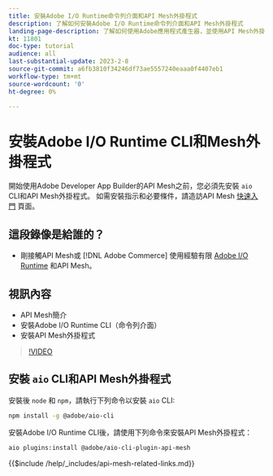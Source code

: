 ```yaml
---
title: 安裝Adobe I/O Runtime命令列介面和API Mesh外掛程式
description: 了解如何安裝Adobe I/O Runtime命令列介面和API Mesh外掛程式
landing-page-description: 了解如何使用Adobe應用程式產生器，並使用API Mesh外掛程式安裝Adobe I/O Runtime。
kt: 11801
doc-type: tutorial
audience: all
last-substantial-update: 2023-2-8
source-git-commit: a6fb3810f34246df73ae5557240eaaa0f4407eb1
workflow-type: tm+mt
source-wordcount: '0'
ht-degree: 0%

---
```



# 安裝Adobe I/O Runtime CLI和Mesh外掛程式

開始使用Adobe Developer App Builder的API Mesh之前，您必須先安裝 `aio` CLI和API Mesh外掛程式。
如需安裝指示和必要條件，請造訪API Mesh [快速入門](https://developer.adobe.com/graphql-mesh-gateway/gateway/getting-started/) 頁面。

## 這段錄像是給誰的？

* 剛接觸API Mesh或 [!DNL Adobe Commerce] 使用經驗有限 [Adobe I/O Runtime](https://developer.adobe.com/runtime/docs/guides/overview/) 和API Mesh。

## 視訊內容

* API Mesh簡介
* 安裝Adobe I/O Runtime CLI（命令列介面）
* 安裝API Mesh外掛程式

>[!VIDEO](https://video.tv.adobe.com/v/3414122/)

## 安裝 `aio` CLI和API Mesh外掛程式

安裝後 `node` 和 `npm`，請執行下列命令以安裝 `aio` CLI:

```bash
npm install -g @adobe/aio-cli
```

安裝Adobe I/O Runtime CLI後，請使用下列命令來安裝API Mesh外掛程式：

```bash
aio plugins:install @adobe/aio-cli-plugin-api-mesh
```

{{$include /help/_includes/api-mesh-related-links.md}}
